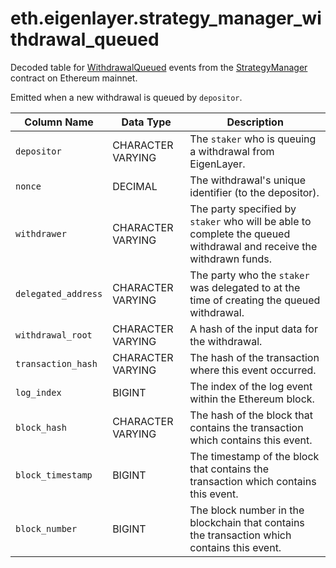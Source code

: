 # eth.eigenlayer.strategy_manager_withdrawal_queued

Decoded table for [WithdrawalQueued](https://github.com/Layr-Labs/eigenlayer-contracts/blob/e80a45c5595dd7d2e31e06c021bad2ca7db0abc7/src/contracts/core/StrategyManager.sol#L74) events from the [StrategyManager](https://etherscan.io/address/0x858646372cc42e1a627fce94aa7a7033e7cf075a) contract on Ethereum mainnet.

Emitted when a new withdrawal is queued by `depositor`.

| Column Name         | Data Type         | Description                                                                                                         |
| ------------------- | ----------------- | ------------------------------------------------------------------------------------------------------------------- |
| `depositor`         | CHARACTER VARYING | The `staker` who is queuing a withdrawal from EigenLayer.                                                           |
| `nonce`             | DECIMAL           | The withdrawal's unique identifier (to the depositor).                                                              |
| `withdrawer`        | CHARACTER VARYING | The party specified by `staker` who will be able to complete the queued withdrawal and receive the withdrawn funds. |
| `delegated_address` | CHARACTER VARYING | The party who the `staker` was delegated to at the time of creating the queued withdrawal.                          |
| `withdrawal_root`   | CHARACTER VARYING | A hash of the input data for the withdrawal.                                                                        |
| `transaction_hash`  | CHARACTER VARYING | The hash of the transaction where this event occurred.                                                              |
| `log_index`         | BIGINT            | The index of the log event within the Ethereum block.                                                               |
| `block_hash`        | CHARACTER VARYING | The hash of the block that contains the transaction which contains this event.                                      |
| `block_timestamp`   | BIGINT            | The timestamp of the block that contains the transaction which contains this event.                                 |
| `block_number`      | BIGINT            | The block number in the blockchain that contains the transaction which contains this event.                         |
